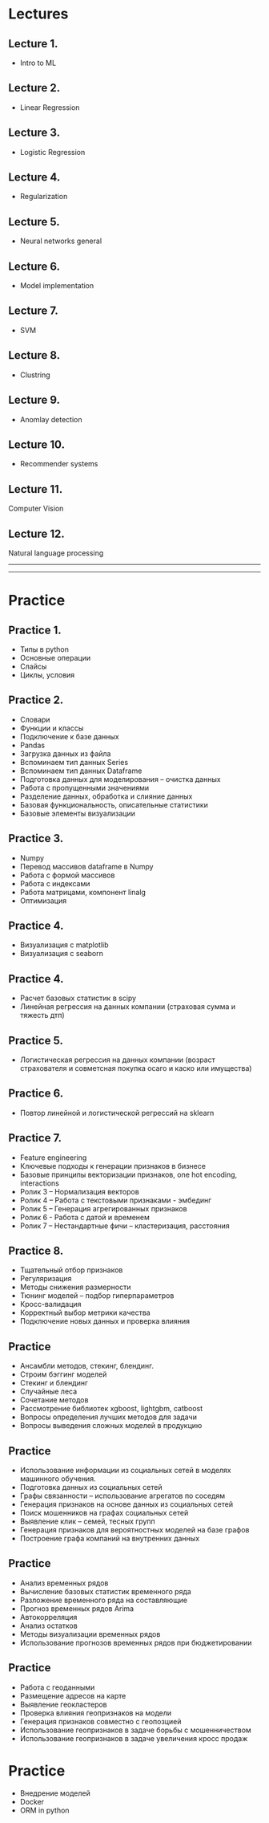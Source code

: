 # Lectures
## Lecture 1.
* Intro to ML

## Lecture 2.
* Linear Regression

## Lecture 3.
* Logistic Regression

## Lecture 4.
* Regularization

## Lecture 5.
* Neural networks general

## Lecture 6.
* Model implementation

## Lecture 7.
* SVM

## Lecture 8.
* Clustring

## Lecture 9.
* Anomlay detection

## Lecture 10.
* Recommender systems

## Lecture 11.
Computer Vision

## Lecture 12.
Natural language processing

---
---

# Practice
## Practice 1.
* Типы в python
* Основные операции
* Слайсы
* Циклы, условия

## Practice 2.
* Cловари
* Функции и классы
* Подключение к базе данных
* Pandas
* Загрузка данных из файла
* Вспоминаем тип данных Series
* Вспоминаем тип данных Dataframe
* Подготовка данных для моделирования – очистка данных
* Работа с пропущенными значениями
* Разделение данных, обработка и слияние данных
* Базовая функциональность, описательные статистики
* Базовые элементы визуализации


## Practice 3.
* Numpy
* Перевод массивов dataframe в Numpy
* Работа с формой массивов
* Работа с индексами
* Работа матрицами, компонент linalg
* Оптимизация

## Practice 4.
* Визуализация с matplotlib
* Визуализация с seaborn

## Practice 4.
* Расчет базовых статистик в scipy
* Линейная регрессия на данных компании (страховая сумма и тяжесть дтп)

## Practice 5.
* Логистическая регрессия на данных компании (возраст страхователя и совметсная покупка осаго и каско или имущества)

## Practice 6.
* Повтор линейной и логистической регрессий на sklearn

## Practice 7.
* Feature engineering
* Ключевые подходы к генерации признаков в бизнесе
* Базовые принципы векторизации признаков, one hot encoding, interactions
* Ролик 3 – Нормализация векторов
* Ролик 4 – Работа с текстовыми признаками - эмбединг
* Ролик 5 – Генерация агрегированных признаков
* Ролик 6 - Работа с датой и временем
* Ролик 7 – Нестандартные фичи – кластеризация, расстояния


## Practice 8.
* Тщательный отбор признаков
* Регуляризация 
* Методы снижения размерности
* Тюнинг моделей – подбор гиперпараметров
* Кросс-валидация
* Корректный выбор метрики качества
* Подключение новых данных и проверка влияния

## Practice
* Ансамбли методов, стекинг, блендинг.
* Строим бэггинг моделей
* Стекинг и блендинг
* Случайные леса
* Сочетание методов
* Рассмотрение библиотек xgboost, lightgbm, catboost
* Вопросы определения лучших методов для задачи
* Вопросы выведения сложных моделей в продукцию

## Practice
* Использование информации из социальных сетей в моделях машинного обучения.
* Подготовка данных из социальных сетей
* Графы связанности – использование агрегатов по соседям
* Генерация признаков на основе данных из социальных сетей
* Поиск мошенников на графах социальных сетей 
* Выявление клик – семей, тесных групп
* Генерация признаков для вероятностных моделей на базе графов
* Построение графа компаний на внутренних данных


## Practice
* Анализ временных рядов
* Вычисление базовых статистик временного ряда
* Разложение временного ряда на составляющие
* Прогноз временных рядов Arima
* Автокорреляция
* Анализ остатков
* Методы визуализации временных рядов
* Использование прогнозов временных рядов при бюджетировании

## Practice
* Работа с геоданными
* Размещение адресов на карте
* Выявление геокластеров
* Проверка влияния геопризнаков на модели
* Генерация признаков совместно с геопозцией
* Использование геопризнаков в задаче борьбы с мошенничеством
* Использование геопризнаков в задаче увеличения кросс продаж

# Practice
* Внедрение моделей
* Docker
* ORM in python


